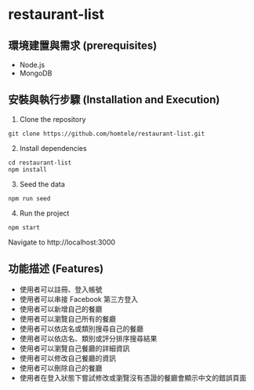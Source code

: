 # restaurant-list
## 環境建置與需求 (prerequisites)
* Node.js
* MongoDB
## 安裝與執行步驟 (Installation and Execution)
1. Clone the repository
```
git clone https://github.com/homtele/restaurant-list.git
```
2. Install dependencies
```
cd restaurant-list
npm install
```
3. Seed the data
```
npm run seed
```
4. Run the project
```
npm start
```
Navigate to http://localhost:3000
## 功能描述 (Features)
* 使用者可以註冊、登入帳號
* 使用者可以串接 Facebook 第三方登入
* 使用者可以新增自己的餐廳
* 使用者可以瀏覽自己所有的餐廳
* 使用者可以依店名或類別搜尋自己的餐廳
* 使用者可以依店名、類別或評分排序搜尋結果
* 使用者可以瀏覽自己餐廳的詳細資訊
* 使用者可以修改自己餐廳的資訊
* 使用者可以刪除自己的餐廳
* 使用者在登入狀態下嘗試修改或瀏覽沒有憑證的餐廳會顯示中文的錯誤頁面
